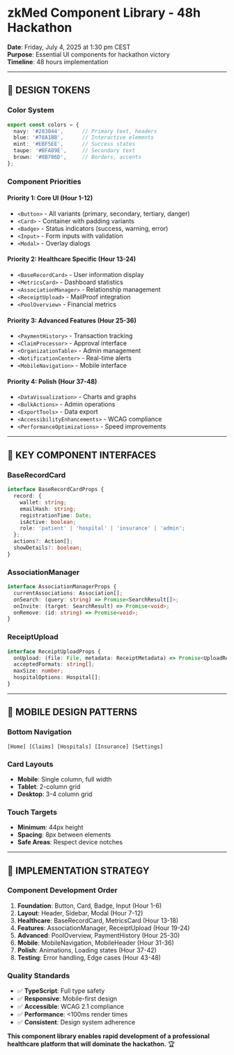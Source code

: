# zkMed Component Library - 48h Hackathon

**Date**: Friday, July 4, 2025 at 1:30 pm CEST  
**Purpose**: Essential UI components for hackathon victory  
**Timeline**: 48 hours implementation

---

## 🎨 **DESIGN TOKENS**

### **Color System**
```typescript
export const colors = {
  navy: '#283044',      // Primary text, headers
  blue: '#78A1BB',      // Interactive elements
  mint: '#EBF5EE',      // Success states
  taupe: '#BFA89E',     // Secondary text
  brown: '#8B786D',     // Borders, accents
};
```

### **Component Priorities**

#### **Priority 1: Core UI (Hour 1-12)**
- `<Button>` - All variants (primary, secondary, tertiary, danger)
- `<Card>` - Container with padding variants
- `<Badge>` - Status indicators (success, warning, error)
- `<Input>` - Form inputs with validation
- `<Modal>` - Overlay dialogs

#### **Priority 2: Healthcare Specific (Hour 13-24)**
- `<BaseRecordCard>` - User information display
- `<MetricsCard>` - Dashboard statistics
- `<AssociationManager>` - Relationship management
- `<ReceiptUpload>` - MailProof integration
- `<PoolOverview>` - Financial metrics

#### **Priority 3: Advanced Features (Hour 25-36)**
- `<PaymentHistory>` - Transaction tracking
- `<ClaimProcessor>` - Approval interface
- `<OrganizationTable>` - Admin management
- `<NotificationCenter>` - Real-time alerts
- `<MobileNavigation>` - Mobile interface

#### **Priority 4: Polish (Hour 37-48)**
- `<DataVisualization>` - Charts and graphs
- `<BulkActions>` - Admin operations
- `<ExportTools>` - Data export
- `<AccessibilityEnhancements>` - WCAG compliance
- `<PerformanceOptimizations>` - Speed improvements

---

## 🧩 **KEY COMPONENT INTERFACES**

### **BaseRecordCard**
```typescript
interface BaseRecordCardProps {
  record: {
    wallet: string;
    emailHash: string;
    registrationTime: Date;
    isActive: boolean;
    role: 'patient' | 'hospital' | 'insurance' | 'admin';
  };
  actions?: Action[];
  showDetails?: boolean;
}
```

### **AssociationManager**
```typescript
interface AssociationManagerProps {
  currentAssociations: Association[];
  onSearch: (query: string) => Promise<SearchResult[]>;
  onInvite: (target: SearchResult) => Promise<void>;
  onRemove: (id: string) => Promise<void>;
}
```

### **ReceiptUpload**
```typescript
interface ReceiptUploadProps {
  onUpload: (file: File, metadata: ReceiptMetadata) => Promise<UploadResult>;
  acceptedFormats: string[];
  maxSize: number;
  hospitalOptions: Hospital[];
}
```

---

## 📱 **MOBILE DESIGN PATTERNS**

### **Bottom Navigation**
```
[Home] [Claims] [Hospitals] [Insurance] [Settings]
```

### **Card Layouts**
- **Mobile**: Single column, full width
- **Tablet**: 2-column grid
- **Desktop**: 3-4 column grid

### **Touch Targets**
- **Minimum**: 44px height
- **Spacing**: 8px between elements
- **Safe Areas**: Respect device notches

---

## 🚀 **IMPLEMENTATION STRATEGY**

### **Component Development Order**
1. **Foundation**: Button, Card, Badge, Input (Hour 1-6)
2. **Layout**: Header, Sidebar, Modal (Hour 7-12)
3. **Healthcare**: BaseRecordCard, MetricsCard (Hour 13-18)
4. **Features**: AssociationManager, ReceiptUpload (Hour 19-24)
5. **Advanced**: PoolOverview, PaymentHistory (Hour 25-30)
6. **Mobile**: MobileNavigation, MobileHeader (Hour 31-36)
7. **Polish**: Animations, Loading states (Hour 37-42)
8. **Testing**: Error handling, Edge cases (Hour 43-48)

### **Quality Standards**
- ✅ **TypeScript**: Full type safety
- ✅ **Responsive**: Mobile-first design
- ✅ **Accessible**: WCAG 2.1 compliance
- ✅ **Performance**: <100ms render times
- ✅ **Consistent**: Design system adherence

**This component library enables rapid development of a professional healthcare platform that will dominate the hackathon.** 🏆 